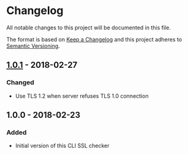 # Changelog

All notable changes to this project will be documented in this file.

The format is based on [Keep a Changelog](http://keepachangelog.com/en/1.0.0/)
and this project adheres to [Semantic Versioning](http://semver.org/spec/v2.0.0.html).

## [1.0.1] - 2018-02-27
### Changed
- Use TLS 1.2 when server refuses TLS 1.0 connection

## 1.0.0 - 2018-02-23
### Added
- Initial version of this CLI SSL checker

[1.0.1]: https://gitlab.com/radek-sprta/mariner/compare/v1.0.0...v1.0.1
